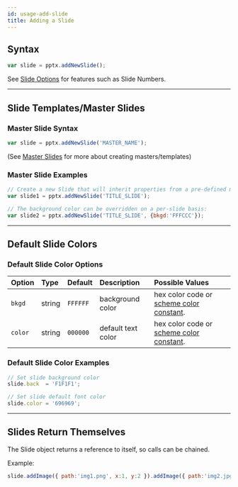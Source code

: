 ```yaml
---
id: usage-add-slide
title: Adding a Slide
---
```


## Syntax
```javascript
var slide = pptx.addNewSlide();
```

See [Slide Options](/PptxGenJS/docs/usage-slide-options.html) for features such as Slide Numbers.

**************************************************************************************************
## Slide Templates/Master Slides

### Master Slide Syntax
```javascript
var slide = pptx.addNewSlide('MASTER_NAME');
```

(See [Master Slides](/PptxGenJS/docs/masters.html) for more about creating masters/templates)

### Master Slide Examples
```javascript
// Create a new Slide that will inherit properties from a pre-defined master page (margins, logos, text, background, etc.)
var slide1 = pptx.addNewSlide('TITLE_SLIDE');

// The background color can be overridden on a per-slide basis:
var slide2 = pptx.addNewSlide('TITLE_SLIDE', {bkgd:'FFFCCC'});
```



**************************************************************************************************
## Default Slide Colors

### Default Slide Color Options
| Option       | Type    | Default   | Description         | Possible Values  |
| :----------- | :------ | :-------- | :------------------ | :--------------- |
| `bkgd`       | string  | `FFFFFF`  | background color    | hex color code or [scheme color constant](#scheme-colors). |
| `color`      | string  | `000000`  | default text color  | hex color code or [scheme color constant](#scheme-colors). |

### Default Slide Color Examples
```javascript
// Set slide background color
slide.back  = 'F1F1F1';

// Set slide default font color
slide.color = '696969';
```

**************************************************************************************************
## Slides Return Themselves
The Slide object returns a reference to itself, so calls can be chained.

Example:
```javascript
slide.addImage({ path:'img1.png', x:1, y:2 }).addImage({ path:'img2.jpg', x:5, y:3 });
```
